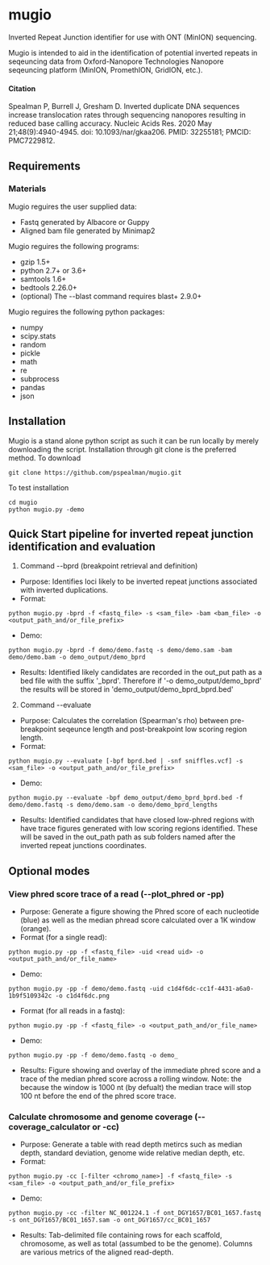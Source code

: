 # mugio
 Inverted Repeat Junction identifier for use with ONT (MinION) sequencing.

 Mugio is intended to aid in the identification of potential inverted repeats in seqeuncing data from Oxford-Nanopore Technologies Nanopore seqeuncing platform (MinION, PromethION, GridION, etc.).
 
#### Citation
Spealman P, Burrell J, Gresham D. Inverted duplicate DNA sequences increase translocation rates through sequencing nanopores resulting in reduced base calling accuracy. Nucleic Acids Res. 2020 May 21;48(9):4940-4945. doi: 10.1093/nar/gkaa206. PMID: 32255181; PMCID: PMC7229812.

## Requirements
### Materials 
 Mugio reguires the user supplied data:
* Fastq generated by Albacore or Guppy
* Aligned bam file generated by Minimap2

 Mugio reguires the following programs:
* gzip 1.5+
* python 2.7+ or 3.6+
* samtools 1.6+
* bedtools 2.26.0+
* (optional) The --blast command requires blast+ 2.9.0+

 Mugio reguires the following python packages:
* numpy
* scipy.stats
* random
* pickle
* math
* re
* subprocess
* pandas
* json

## Installation
 Mugio is a stand alone python script as such it can be run locally by merely downloading the script. Installation through git clone is the preferred method.
 To download
 
 ```
 git clone https://github.com/pspealman/mugio.git
 ```
 To test installation
 ```
 cd mugio
 python mugio.py -demo
 ```

## Quick Start pipeline for inverted repeat junction identification and evaluation

1. Command --bprd (breakpoint retrieval and definition) 
 * Purpose: Identifies loci likely to be inverted repeat junctions associated with inverted duplications.
 * Format: 
 ```
 python mugio.py -bprd -f <fastq_file> -s <sam_file> -bam <bam_file> -o <output_path_and/or_file_prefix>
 ```
 * Demo:
 ```
 python mugio.py -bprd -f demo/demo.fastq -s demo/demo.sam -bam demo/demo.bam -o demo_output/demo_bprd
 ```
 * Results:
 Identified likely candidates are recorded in the out_put path as a bed file with the suffix '_bprd'. Therefore if '-o demo_output/demo_bprd' the results will be stored in 'demo_output/demo_bprd_bprd.bed'
 
2. Command --evaluate 
 * Purpose: Calculates the correlation (Spearman's rho) between pre-breakpoint seqeunce length and post-breakpoint low scoring region length.
 * Format: 
 ```
 python mugio.py --evaluate [-bpf bprd.bed | -snf sniffles.vcf] -s <sam_file> -o <output_path_and/or_file_prefix>
  ```
 * Demo:
 ```
 python mugio.py --evaluate -bpf demo_output/demo_bprd_bprd.bed -f demo/demo.fastq -s demo/demo.sam -o demo/demo_bprd_lengths
 ```
 * Results: 
 Identified candidates that have closed low-phred regions with have trace figures generated with low scoring regions identified. These will be saved in the out_path path as sub folders named after the inverted repeat junctions coordinates. 

## Optional modes 
### View phred score trace of a read (--plot_phred or -pp)
 * Purpose: Generate a figure showing the Phred score of each nucleotide (blue) as well as the median phread score calculated over a 1K window (orange). 
 * Format (for a single read): 
```
python mugio.py -pp -f <fastq_file> -uid <read uid> -o <output_path_and/or_file_name>
```
 * Demo:
``` 
python mugio.py -pp -f demo/demo.fastq -uid c1d4f6dc-cc1f-4431-a6a0-1b9f5109342c -o c1d4f6dc.png
```
 * Format (for all reads in a fastq): 
```
python mugio.py -pp -f <fastq_file> -o <output_path_and/or_file_name>
```
 * Demo:
```
python mugio.py -pp -f demo/demo.fastq -o demo_
```
 * Results: 
 Figure showing and overlay of the immediate phred score and a trace of the median phred score across a rolling window. Note: the because the window is 1000 nt (by defualt) the median trace will stop 100 nt before the end of the phred score trace.  

### Calculate chromosome and genome coverage (--coverage_calculator or -cc)
 * Purpose: Generate a table with read depth metircs such as median depth, standard deviation, genome wide relative median depth, etc. 
 * Format: 
```
python mugio.py -cc [-filter <chromo_name>] -f <fastq_file> -s <sam_file> -o <output_path_and/or_file_prefix>
```
 * Demo:
```
python mugio.py -cc -filter NC_001224.1 -f ont_DGY1657/BC01_1657.fastq -s ont_DGY1657/BC01_1657.sam -o ont_DGY1657/cc_BC01_1657
```
 * Results: 
Tab-delimited file containing rows for each scaffold, chromosome, as well as total (assumbed to be the genome). Columns are various metrics of the aligned read-depth.
